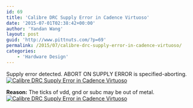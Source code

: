 ```yaml
---
id: 69
title: 'Calibre DRC Supply Error in Cadence Virtuoso'
date: '2015-07-01T02:38:42+00:00'
author: 'Yandan Wang'
layout: post
guid: 'http://www.pittnuts.com/?p=69'
permalink: /2015/07/calibre-drc-supply-error-in-cadence-virtuoso/
categories:
    - 'Hardware Design'
---
```


Supply error detected. ABORT ON SUPPLY ERROR is specified-aborting.  
[![Calibre DRC Supply Error in Cadence Virtuoso](http://www.pittnuts.com/pub/img/Supply_error_3.jpg)](http://www.pittnuts.com/pub/img/Supply_error_3.jpg)

**Reason:** The ticks of vdd, gnd or subc may be out of metal.  
[![Calibre DRC Supply Error in Cadence Virtuoso](http://www.pittnuts.com/pub/img/Supply_error_2.png)](http://www.pittnuts.com/pub/img/Supply_error_2.png)